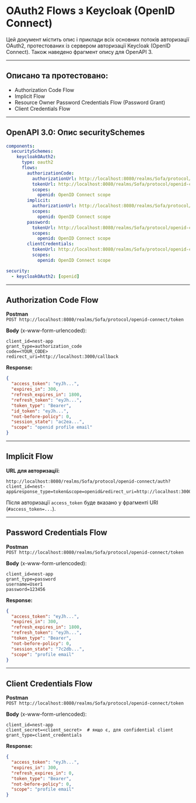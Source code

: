 # OAuth2 Flows з Keycloak (OpenID Connect)

Цей документ містить опис і приклади всіх основних потоків авторизації OAuth2, протестованих із сервером авторизації Keycloak (OpenID Connect). Також наведено фрагмент опису для OpenAPI 3.

---

## Описано та протестовано:

- Authorization Code Flow
- Implicit Flow
- Resource Owner Password Credentials Flow (Password Grant)
- Client Credentials Flow

---

## OpenAPI 3.0: Опис securitySchemes

```yaml
components:
  securitySchemes:
    keycloakOAuth2:
      type: oauth2
      flows:
        authorizationCode:
          authorizationUrl: http://localhost:8080/realms/Sofa/protocol/openid-connect/auth
          tokenUrl: http://localhost:8080/realms/Sofa/protocol/openid-connect/token
          scopes:
            openid: OpenID Connect scope
        implicit:
          authorizationUrl: http://localhost:8080/realms/Sofa/protocol/openid-connect/auth
          scopes:
            openid: OpenID Connect scope
        password:
          tokenUrl: http://localhost:8080/realms/Sofa/protocol/openid-connect/token
          scopes:
            openid: OpenID Connect scope
        clientCredentials:
          tokenUrl: http://localhost:8080/realms/Sofa/protocol/openid-connect/token
          scopes:
            openid: OpenID Connect scope

security:
  - keycloakOAuth2: [openid]
```

---

## Authorization Code Flow

**Postman**  
`POST http://localhost:8080/realms/Sofa/protocol/openid-connect/token`

**Body** (x-www-form-urlencoded):

```
client_id=nest-app
grant_type=authorization_code
code=<YOUR_CODE>
redirect_uri=http://localhost:3000/callback
```

**Response:**
```json
{
  "access_token": "eyJh...",
  "expires_in": 300,
  "refresh_expires_in": 1800,
  "refresh_token": "eyJh...",
  "token_type": "Bearer",
  "id_token": "eyJh...",
  "not-before-policy": 0,
  "session_state": "ac2ea...",
  "scope": "openid profile email"
}
```

---

## Implicit Flow

**URL для авторизації:**

```
http://localhost:8080/realms/Sofa/protocol/openid-connect/auth?client_id=nest-app&response_type=token&scope=openid&redirect_uri=http://localhost:3000/callback
```

Після авторизації `access_token` буде вказано у фрагменті URI (`#access_token=...`).

---

## Password Credentials Flow

**Postman**  
`POST http://localhost:8080/realms/Sofa/protocol/openid-connect/token`

**Body** (x-www-form-urlencoded):

```
client_id=nest-app
grant_type=password
username=User1
password=123456
```

**Response:**
```json
{
  "access_token": "eyJh...",
  "expires_in": 300,
  "refresh_expires_in": 1800,
  "refresh_token": "eyJh...",
  "token_type": "Bearer",
  "not-before-policy": 0,
  "session_state": "7c2db...",
  "scope": "profile email"
}
```

---

## Client Credentials Flow

**Postman**  
`POST http://localhost:8080/realms/Sofa/protocol/openid-connect/token`

**Body** (x-www-form-urlencoded):

```
client_id=nest-app
client_secret=<client_secret>  # якщо є, для confidential client
grant_type=client_credentials
```

**Response:**
```json
{
  "access_token": "eyJh...",
  "expires_in": 300,
  "refresh_expires_in": 0,
  "token_type": "Bearer",
  "not-before-policy": 0,
  "scope": "profile email"
}
```

